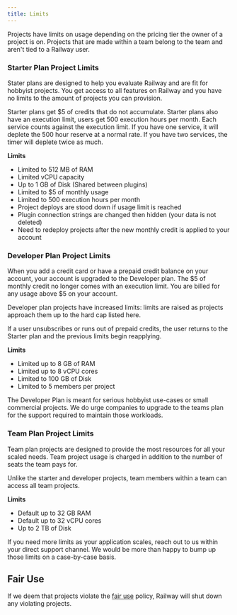 ```yaml
---
title: Limits
---
```


Projects have limits on usage depending on the pricing tier the owner of a project is on. Projects that are made within a team belong to the team and aren't tied to a Railway user.

### Starter Plan Project Limits

Stater plans are designed to help you evaluate Railway and are fit for hobbyist projects. You get access to all features on Railway and you have no limits to the amount of projects you can provision. 

Starter plans get $5 of credits that do not accumulate. Starter plans also have an execution limit, users get 500 execution hours per month. Each service counts against the execution limit. If you have one service, it will deplete the 500 hour reserve at a normal rate. If you have two services, the timer will deplete twice as much.

**Limits**

- Limited to 512 MB of RAM
- Limited vCPU capacity
- Up to 1 GB of Disk (Shared between plugins)
- Limited to $5 of monthly usage
- Limited to 500 execution hours per month
- Project deploys are stood down if usage limit is reached
- Plugin connection strings are changed then hidden (your data is not deleted)
- Need to redeploy projects after the new monthly credit is applied to your account

### Developer Plan Project Limits

When you add a credit card or have a prepaid credit balance on your account, your account is upgraded to the Developer plan. The $5 of monthly credit no longer comes with an execution limit. You are billed for any usage above $5 on your account.

Developer plan projects have increased limits: limits are raised as projects approach them up to the hard cap listed here.

If a user unsubscribes or runs out of prepaid credits, the user returns to the Starter plan and the previous limits begin reapplying.

**Limits**

- Limited up to 8 GB of RAM
- Limited up to 8 vCPU cores
- Limited to 100 GB of Disk
- Limited to 5 members per project

The Developer Plan is meant for serious hobbyist use-cases or small commercial projects. We do urge companies to upgrade to the teams plan for the support required to maintain those workloads.

### Team Plan Project Limits

Team plan projects are designed to provide the most resources for all your scaled needs. Team project usage is charged in addition to the number of seats the team pays for.

Unlike the starter and developer projects, team members within a team can access all team projects.

**Limits**

- Default up to 32 GB RAM
- Default up to 32 vCPU cores
- Up to 2 TB of Disk

If you need more limits as your application scales, reach out to us within your direct support channel. We would be more than happy to bump up those limits on a case-by-case basis.

## Fair Use

If we deem that projects violate the [fair use](https://railway.app/legal/fair-use) policy, Railway will shut down any violating projects.
